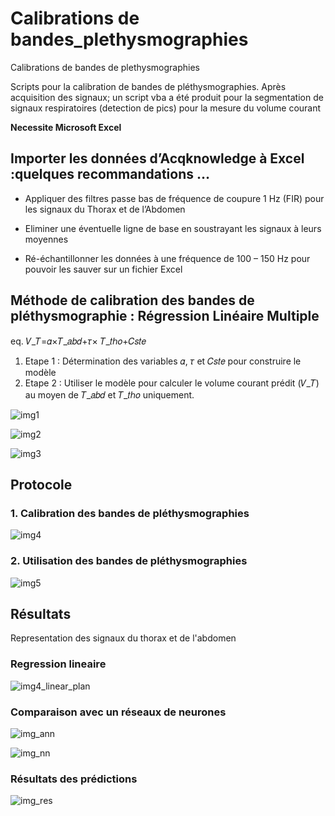 # Calibrations de bandes_plethysmographies
Calibrations de bandes de plethysmographies

Scripts pour la calibration de bandes de pléthysmographies.
Après acquisition des signaux; un script vba a été produit pour la segmentation de signaux respiratoires (detection de pics) pour la mesure du volume courant

**Necessite Microsoft Excel**

## Importer les données d’Acqknowledge à Excel :quelques recommandations …

- Appliquer des filtres passe bas de fréquence de coupure 1 Hz (FIR) pour les signaux du Thorax et de l’Abdomen

- Eliminer une éventuelle ligne de base en soustrayant les signaux à leurs moyennes

- Ré-échantillonner les données à une fréquence de 100 – 150 Hz pour pouvoir les sauver sur un fichier Excel

## Méthode de calibration des bandes de pléthysmographie : Régression Linéaire Multiple

eq. 𝑉_𝑇=𝛼×𝑇_𝑎𝑏𝑑+𝜏× 𝑇_𝑡ℎ𝑜+𝐶𝑠𝑡𝑒

1. Etape 1 : Détermination des variables 𝛼, 𝜏 et 𝐶𝑠𝑡𝑒 pour construire le modèle
2. Etape 2 : Utiliser le modèle pour calculer le volume courant prédit (𝑉_𝑇) au moyen de 𝑇_𝑎𝑏𝑑 et 𝑇_𝑡ℎ𝑜 uniquement. 


![img1](img/img1.jpg)

![img2](img/img2.jpg)

![img3](img/img3.jpg)

## Protocole

### 1. Calibration des bandes de pléthysmographies
![img4](img/img4.jpg)
### 2. Utilisation des bandes de pléthysmographies
![img5](img/img5.jpg)

## Résultats

Representation des signaux du thorax et de l'abdomen 

### Regression lineaire

![img4_linear_plan](img/img4_linear_plan.jpg)


### Comparaison avec un réseaux de neurones

![img_ann](img/img_bayesian.jpg)

![img_nn](img/img_neural_net.jpg)

### Résultats des prédictions

![img_res](img/prediction_res.jpg)